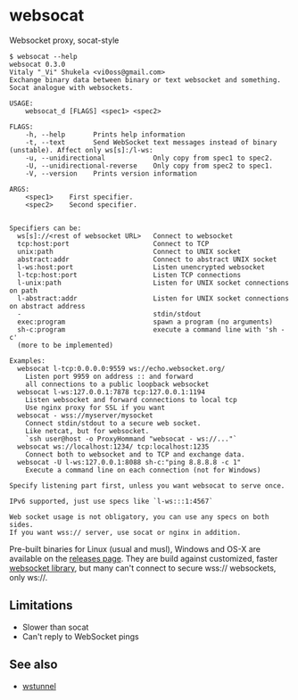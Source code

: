 # websocat
Websocket proxy, socat-style

```
$ websocat --help
websocat 0.3.0
Vitaly "_Vi" Shukela <vi0oss@gmail.com>
Exchange binary data between binary or text websocket and something.
Socat analogue with websockets.

USAGE:
    websocat_d [FLAGS] <spec1> <spec2>

FLAGS:
    -h, --help       Prints help information
    -t, --text       Send WebSocket text messages instead of binary (unstable). Affect only ws[s]:/l-ws:
    -u, --unidirectional            Only copy from spec1 to spec2.
    -U, --unidirectional-reverse    Only copy from spec2 to spec1.
    -V, --version    Prints version information

ARGS:
    <spec1>    First specifier.
    <spec2>    Second specifier.


Specifiers can be:
  ws[s]://<rest of websocket URL>   Connect to websocket
  tcp:host:port                     Connect to TCP
  unix:path                         Connect to UNIX socket
  abstract:addr                     Connect to abstract UNIX socket
  l-ws:host:port                    Listen unencrypted websocket
  l-tcp:host:port                   Listen TCP connections
  l-unix:path                       Listen for UNIX socket connections on path
  l-abstract:addr                   Listen for UNIX socket connections on abstract address
  -                                 stdin/stdout
  exec:program                      spawn a program (no arguments)
  sh-c:program                      execute a command line with 'sh -c'
  (more to be implemented)
  
Examples:
  websocat l-tcp:0.0.0.0:9559 ws://echo.websocket.org/
    Listen port 9959 on address :: and forward 
    all connections to a public loopback websocket
  websocat l-ws:127.0.0.1:7878 tcp:127.0.0.1:1194
    Listen websocket and forward connections to local tcp
    Use nginx proxy for SSL if you want
  websocat - wss://myserver/mysocket
    Connect stdin/stdout to a secure web socket.
    Like netcat, but for websocket.
    `ssh user@host -o ProxyHommand "websocat - ws://..."`
  websocat ws://localhost:1234/ tcp:localhost:1235
    Connect both to websocket and to TCP and exchange data.
  websocat -U l-ws:127.0.0.1:8088 sh-c:"ping 8.8.8.8 -c 1"
    Execute a command line on each connection (not for Windows)
    
Specify listening part first, unless you want websocat to serve once.

IPv6 supported, just use specs like `l-ws:::1:4567`

Web socket usage is not obligatory, you can use any specs on both sides.
If you want wss:// server, use socat or nginx in addition.
```

Pre-built binaries for Linux (usual and musl), Windows and OS-X are available on the [releases page](https://github.com/vi/websocat/releases). They are build against customized, faster [websocket library](https://github.com/cyderize/rust-websocket), but many can't connect to secure wss:// websockets, only ws://.

Limitations
---

* Slower than socat
* Can't reply to WebSocket pings

See also
---

* [wstunnel](https://github.com/erebe/wstunnel)
